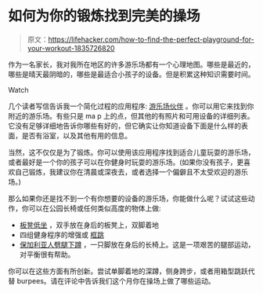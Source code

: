 # 如何为你的锻炼找到完美的操场

> 原文：<https://lifehacker.com/how-to-find-the-perfect-playground-for-your-workout-1835726820>

作为一名家长，我对我所在地区的许多游乐场都有一个心理地图。哪些是最近的，哪些是晴天最阴暗的，哪些是最适合小孩子的设备。但是积累这种知识需要时间。

Watch

几个读者写信告诉我一个简化过程的应用程序: [游乐场伙伴](https://www.playgroundbuddy.com/) 。你可以用它来找到你附近的游乐场。有些只是 ma p 上的点，但其他的有照片和可用设备的详细列表。它没有足够详细地告诉你哪些有好的，但它确实让你知道设备下面是什么样的表面，是否有浴室，以及其他有用的信息。

当然，这不仅仅是为了锻炼。你可以使用该应用程序找到适合儿童玩耍的游乐场，或者最好是一个你的孩子可以在你健身时玩耍的游乐场。(如果你没有孩子，更喜欢自己锻炼，我建议你在清晨或深夜去，或者选择一个偏僻且不太受欢迎的游乐场。)

那么如果你还是找不到一个有你想要的设备的游乐场，你能做什么呢？试试这些动作，你可以在公园长椅或任何类似高度的物体上做:

*   [板凳低坐](https://exrx.net/WeightExercises/Triceps/BWBenchDipFloor) ，双手放在身后的板凳上，双脚着地
*   四组健身程序的增强或 [框跳](https://vitals.lifehacker.com/how-to-do-box-jumps-without-freaking-out-1828056353)
*   [保加利亚人劈腿下蹲](https://exrx.net/WeightExercises/Quadriceps/BBSingleLegSplitSquat) ，一只脚放在身后的长椅上。这是一项艰苦的腿部运动，对平衡很有帮助。

你可以在这些方面有所创新。尝试单脚着地的深蹲，侧身跨步，或者用箱型跳跃代替 burpees。请在评论中告诉我们这个月你在操场上做了哪些运动。
